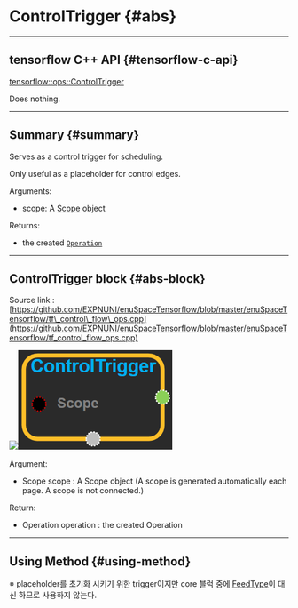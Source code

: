 # ControlTrigger {#abs}

---

## tensorflow C++ API {#tensorflow-c-api}

[tensorflow::ops::ControlTrigger](https://www.tensorflow.org/api_docs/cc/class/tensorflow/ops/control-trigger.html)

Does nothing.

---

## Summary {#summary}

Serves as a control trigger for scheduling.

Only useful as a placeholder for control edges.

Arguments:

* scope: A [Scope](https://www.tensorflow.org/api_docs/cc/class/tensorflow/scope.html#classtensorflow_1_1_scope) object

Returns:

* the created [`Operation`](https://www.tensorflow.org/api_docs/cc/class/tensorflow/operation.html#classtensorflow_1_1_operation)

---

## ControlTrigger block {#abs-block}

Source link :[https://github.com/EXPNUNI/enuSpaceTensorflow/blob/master/enuSpaceTensorflow/tf\_control\_flow\_ops.cpp](https://github.com/EXPNUNI/enuSpaceTensorflow/blob/master/enuSpaceTensorflow/tf_control_flow_ops.cpp)

![](/assets/tf_control_flow_ops/controltrigger1.png)![](/assets/control_flow_ops/controltrigger1.png)

Argument:

* Scope scope : A Scope object \(A scope is generated automatically each page. A scope is not connected.\)

Return:

* Operation operation : the created Operation

---

## Using Method {#using-method}

※ placeholder를 초기화 시키기 위한 trigger이지만 core 블럭 중에 [FeedType](https://expnuni.gitbooks.io/enuspacetensorflow/content/core/feedtype.html)이 대신 하므로 사용하지 않는다.

